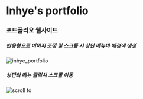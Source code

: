 # Inhye's portfolio
### 포트폴리오 웹사이트

##### 반응형으로 이미지 조정 및 스크롤 시 상단 메뉴바 배경색 생성
![inhye_portfolio](https://user-images.githubusercontent.com/51586135/148680327-25e6408d-f503-454b-bfdf-57eb731092a4.gif)

##### 상단의 메뉴 클릭시 스크롤 이동
![scroll to](https://user-images.githubusercontent.com/51586135/148680711-f2383a7f-13b2-4e6c-84a3-7bb8c58ab011.gif)
